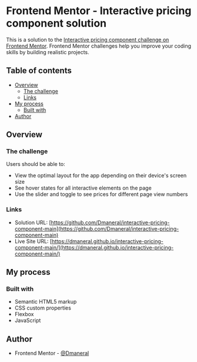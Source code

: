 # Frontend Mentor - Interactive pricing component solution

This is a solution to the [Interactive pricing component challenge on Frontend Mentor](https://www.frontendmentor.io/challenges/interactive-pricing-component-t0m8PIyY8). Frontend Mentor challenges help you improve your coding skills by building realistic projects. 

## Table of contents

- [Overview](#overview)
  - [The challenge](#the-challenge)
  - [Links](#links)
- [My process](#my-process)
  - [Built with](#built-with)
- [Author](#author)

## Overview

### The challenge

Users should be able to:

- View the optimal layout for the app depending on their device's screen size
- See hover states for all interactive elements on the page
- Use the slider and toggle to see prices for different page view numbers

### Links

- Solution URL: [https://github.com/Dmaneral/interactive-pricing-component-main](https://github.com/Dmaneral/interactive-pricing-component-main)
- Live Site URL: [https://dmaneral.github.io/interactive-pricing-component-main/](https://dmaneral.github.io/interactive-pricing-component-main/)

## My process

### Built with

- Semantic HTML5 markup
- CSS custom properties
- Flexbox
- JavaScript


## Author

- Frontend Mentor - [@Dmaneral](https://www.frontendmentor.io/profile/Dmaneral)

